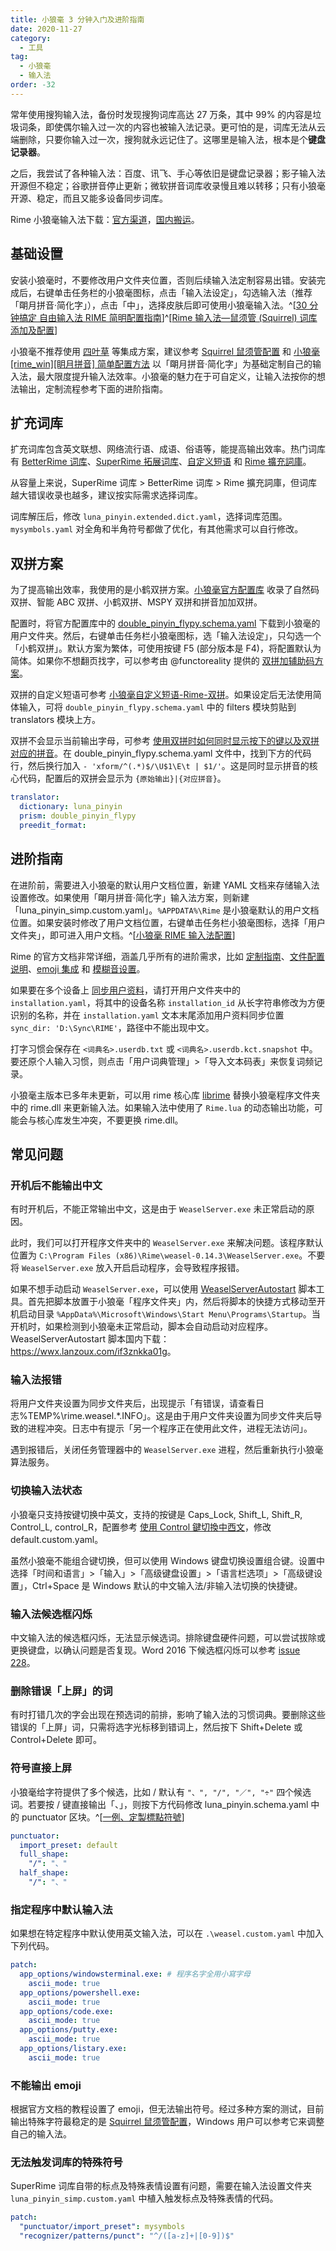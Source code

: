 ```yaml
---
title: 小狼毫 3 分钟入门及进阶指南
date: 2020-11-27
category:
  - 工具
tag:
  - 小狼毫
  - 输入法
order: -32
---
```


常年使用搜狗输入法，备份时发现搜狗词库高达 27 万条，其中 99% 的内容是垃圾词条，即使偶尔输入过一次的内容也被输入法记录。更可怕的是，词库无法从云端删除，只要你输入过一次，搜狗就永远记住了。这哪里是输入法，根本是个**键盘记录器**。

之后，我尝试了各种输入法：百度、讯飞、手心等依旧是键盘记录器；影子输入法开源但不稳定；谷歌拼音停止更新；微软拼音词库收录慢且难以转移；只有小狼毫开源、稳定，而且又能多设备同步词库。

Rime 小狼毫输入法下载：[官方渠道](https://github.com/rime/weasel/releases/download/0.14.3/weasel-0.14.3.0-installer.exe)，[国内搬运](https://wwi.lanzoui.com/iDyF4pdzmni)。

## 基础设置

安装小狼毫时，不要修改用户文件夹位置，否则后续输入法定制容易出错。安装完成后，右键单击任务栏的小狼毫图标，点击「输入法设定」，勾选输入法（推荐「朙月拼音·简化字」），点击「中」，选择皮肤后即可使用小狼毫输入法。^[[30 分钟搞定 自由输入法 RIME 简明配置指南](https://www.jianshu.com/p/296bba666604)]^[[Rime 输入法—鼠须管 (Squirrel) 词库添加及配置](https://www.jianshu.com/p/cffc0ea094a7)]

小狼毫不推荐使用 [四叶草](https://github.com/fkxxyz/rime-cloverpinyin) 等集成方案，建议参考 [Squirrel 鼠须管配置](https://github.com/ssnhd/rime) 和 [小狼毫 [rime_win][眀月拼音] 简单配置方法](https://blog.csdn.net/qq_42204675/article/details/86422450) 以「朙月拼音·简化字」为基础定制自己的输入法，最大限度提升输入法效率。小狼毫的魅力在于可自定义，让输入法按你的想法输出，定制流程参考下面的进阶指南。

## 扩充词库

扩充词库包含英文联想、网络流行语、成语、俗语等，能提高输出效率。热门词库有 [BetterRime 词库](https://github.com/Chernfalin/better-rime-dict)、[SuperRime 拓展词库](https://github.com/Chernfalin/SuperRimeDict)、[自定义短语](https://gist.github.com/lotem/5440677) 和 [Rime 擴充詞庫](https://github.com/rime-aca/dictionaries)。

从容量上来说，SuperRime 词库 > BetterRime 词库 > Rime 擴充詞庫，但词库越大错误收录也越多，建议按实际需求选择词库。

词库解压后，修改 `luna_pinyin.extended.dict.yaml`，选择词库范围。`mysymbols.yaml` 对全角和半角符号都做了优化，有其他需求可以自行修改。

## 双拼方案

为了提高输出效率，我使用的是小鹤双拼方案。[小狼毫官方配置库](https://github.com/rime/rime-double-pinyin) 收录了自然码双拼、智能 ABC 双拼、小鹤双拼、MSPY 双拼和拼音加加双拼。

配置时，将官方配置库中的 [double_pinyin_flypy.schema.yaml](https://github.com/rime/rime-double-pinyin/blob/master/double_pinyin_flypy.schema.yaml) 下载到小狼毫的用户文件夹。然后，右键单击任务栏小狼毫图标，选「输入法设定」，只勾选一个「小鹤双拼」。默认方案为繁体，可使用按键 F5 (部分版本是 F4)，将配置默认为简体。如果你不想翻页找字，可以参考由 @functoreality 提供的 [双拼加辅助码方案](https://github.com/functoreality/rime-flypy-zrmfast)。

双拼的自定义短语可参考 [小狼毫自定义短语-Rime-双拼](https://blog.csdn.net/neninee/article/details/83692270)。如果设定后无法使用简体输入，可将 `double_pinyin_flypy.schema.yaml` 中的 filters 模块剪贴到 translators 模块上方。

双拼不会显示当前输出字母，可参考 [使用双拼时如何同时显示按下的键以及双拼对应的拼音](https://github.com/rime/rime-double-pinyin/issues/6#issuecomment-754367706)。在 double_pinyin_flypy.schema.yaml 文件中，找到下方的代码行，然后换行加入 `- 'xform/^(.*)$/\U$1\E\t | $1/'`。这是同时显示拼音的核心代码，配置后的双拼会显示为 `{原始输出}|{对应拼音}`。

```yaml
translator:
  dictionary: luna_pinyin
  prism: double_pinyin_flypy
  preedit_format:
```

## 进阶指南

在进阶前，需要进入小狼毫的默认用户文档位置，新建 YAML 文档来存储输入法设置修改。如果使用「朙月拼音·简化字」输入法方案，则新建「luna_pinyin_simp.custom.yaml」。`%APPDATA%\Rime` 是小狼毫默认的用户文档位置。如果安装时修改了用户文档位置，右键单击任务栏小狼毫图标，选择「用户文件夹」，即可进入用户文档。^[[小狼毫 RIME 输入法配置](https://www.dazhuanlan.com/2019/10/06/5d995d43e4432/)]

Rime 的官方文档非常详细，涵盖几乎所有的进阶需求，比如 [定制指南](https://github.com/rime/home/wiki/CustomizationGuide)、[文件配置说明](https://github.com/rime/home/wiki/RimeWithSchemata#rime-%E4%B8%AD%E7%9A%84%E6%95%B8%E6%93%9A%E6%96%87%E4%BB%B6%E5%88%86%E4%BD%88%E5%8F%8A%E4%BD%9C%E7%94%A8)、[emoji 集成](https://github.com/rime/rime-emoji) 和 [模糊音设置](https://github.com/rime/home/wiki/CustomizationGuide#%E6%A8%A1%E7%B3%8A%E9%9F%B3)。

如果要在多个设备上 [同步用户资料](https://github.com/rime/home/wiki/UserGuide#%E5%90%8C%E6%AD%A5%E7%94%A8%E6%88%B6%E8%B3%87%E6%96%99)，请打开用户文件夹中的 `installation.yaml`，将其中的设备名称 `installation_id` 从长字符串修改为方便识别的名称，并在 `installation.yaml` 文本末尾添加用户资料同步位置 `sync_dir: 'D:\Sync\RIME'`，路径中不能出现中文。

打字习惯会保存在 `<词典名>.userdb.txt` 或 `<词典名>.userdb.kct.snapshot` 中。要还原个人输入习惯，则点击「用户词典管理」>「导入文本码表」来恢复词频记录。

小狼毫主版本已多年未更新，可以用 rime 核心库 [librime](https://github.com/rime/librime/releases) 替换小狼毫程序文件夹中的 rime.dll 来更新输入法。如果输入法中使用了 `Rime.lua` 的动态输出功能，可能会与核心库发生冲突，不要更换 rime.dll。

## 常见问题

### 开机后不能输出中文

有时开机后，不能正常输出中文，这是由于 `WeaselServer.exe` 未正常启动的原因。

此时，我们可以打开程序文件夹中的 `WeaselServer.exe` 来解决问题。该程序默认位置为 `C:\Program Files (x86)\Rime\weasel-0.14.3\WeaselServer.exe`。不要将 `WeaselServer.exe` 放入开启启动程序，会导致程序报错。

如果不想手动启动 `WeaselServer.exe`，可以使用 [WeaselServerAutostart](https://github.com/rockbenben/rime-WeaselServer) 脚本工具。首先把脚本放置于小狼毫「程序文件夹」内，然后将脚本的快捷方式移动至开机启动目录 `%AppData%\Microsoft\Windows\Start Menu\Programs\Startup`。当开机时，如果检测到小狼毫未正常启动，脚本会自动启动对应程序。WeaselServerAutostart 脚本国内下载：<https://wwx.lanzoux.com/if3znkka01g>。

### 输入法报错

将用户文件夹设置为同步文件夹后，出现提示「有错误，请查看日志%TEMP%\rime.weasel.\*.INFO」。这是由于用户文件夹设置为同步文件夹后导致的进程冲突。日志中有提示「另一个程序正在使用此文件，进程无法访问」。

遇到报错后，关闭任务管理器中的 `WeaselServer.exe` 进程，然后重新执行小狼毫算法服务。

### 切换输入法状态

小狼毫只支持按键切换中英文，支持的按键是 Caps_Lock, Shift_L, Shift_R, Control_L, control_R，配置参考 [使用 Control 鍵切換中西文](https://gist.github.com/lotem/2981316)，修改 default.custom.yaml。

虽然小狼毫不能组合键切换，但可以使用 Windows 键盘切换设置组合键。设置中选择「时间和语言」>「输入」>「高级键盘设置」>「语言栏选项」>「高级键设置」，Ctrl+Space 是 Windows 默认的中文输入法/非输入法切换的快捷键。

### 输入法候选框闪烁

中文输入法的候选框闪烁，无法显示候选词。排除键盘硬件问题，可以尝试拔除或更换键盘，以确认问题是否复现。Word 2016 下候选框闪烁可以参考 [issue 228](https://github.com/rime/weasel/issues/228)。

### 删除错误「上屏」的词

有时打错几次的字会出现在预选词的前排，影响了输入法的习惯词典。要删除这些错误的「上屏」词，只需将选字光标移到错词上，然后按下 Shift+Delete 或 Control+Delete 即可。

### 符号直接上屏

小狼毫给字符提供了多个候选，比如 / 默认有 `"、", "/", "／", "÷"` 四个候选词。若要按 / 键直接输出「、」，则按下方代码修改 luna_pinyin.schema.yaml 中的 punctuator 区块。^[[一例、定製標點符號](https://github.com/rime/home/wiki/CustomizationGuide#%E4%B8%80%E4%BE%8B%E5%AE%9A%E8%A3%BD%E6%A8%99%E9%BB%9E%E7%AC%A6%E8%99%9F)]

```yaml
punctuator:
  import_preset: default
  full_shape:
    "/": "、"
  half_shape:
    "/": "、"
```

### 指定程序中默认输入法

如果想在特定程序中默认使用英文输入法，可以在 `.\weasel.custom.yaml` 中加入下列代码。

```yaml
patch:
  app_options/windowsterminal.exe: # 程序名字全用小寫字母
    ascii_mode: true
  app_options/powershell.exe:
    ascii_mode: true
  app_options/code.exe:
    ascii_mode: true
  app_options/putty.exe:
    ascii_mode: true
  app_options/listary.exe:
    ascii_mode: true
```

### 不能输出 emoji

根据官方文档的教程设置了 emoji，但无法输出符号。经过多种方案的测试，目前输出特殊字符最稳定的是 [Squirrel 鼠须管配置](https://github.com/ssnhd/rime)，Windows 用户可以参考它来调整自己的输入法。

### 无法触发词库的特殊符号

SuperRime 词库自带的标点及特殊表情设置有问题，需要在输入法设置文件夹 `luna_pinyin_simp.custom.yaml` 中植入触发标点及特殊表情的代码。

```yaml
patch:
  "punctuator/import_preset": mysymbols
  "recognizer/patterns/punct": "^/([a-z]+|[0-9])$"
```
